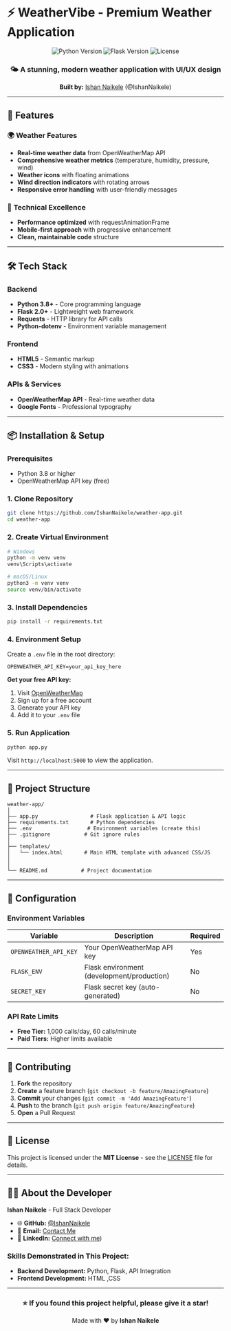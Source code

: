 # ⚡ WeatherVibe - Premium Weather Application

<div align="center">
  <img src="https://img.shields.io/badge/Python-3.8+-blue.svg" alt="Python Version">
  <img src="https://img.shields.io/badge/Flask-2.0+-green.svg" alt="Flask Version">
  <img src="https://img.shields.io/badge/License-MIT-red.svg" alt="License">
</div>

<div align="center">
  <h3>🌤️ A stunning, modern weather application with UI/UX design</h3>
  <p><strong>Built by:</strong> <a href="https://github.com/IshanNaikele">Ishan Naikele</a> (@IshanNaikele)</p>
</div>

---

## 🌟 Features

 

### 🌍 **Weather Features**
- **Real-time weather data** from OpenWeatherMap API
- **Comprehensive weather metrics** (temperature, humidity, pressure, wind)
- **Weather icons** with floating animations
- **Wind direction indicators** with rotating arrows
- **Responsive error handling** with user-friendly messages

### 🔧 **Technical Excellence**
- **Performance optimized** with requestAnimationFrame
- **Mobile-first approach** with progressive enhancement
- **Clean, maintainable code** structure

---
 


## 🛠️ Tech Stack

### **Backend**
- **Python 3.8+** - Core programming language
- **Flask 2.0+** - Lightweight web framework
- **Requests** - HTTP library for API calls
- **Python-dotenv** - Environment variable management

### **Frontend**
- **HTML5** - Semantic markup
- **CSS3** - Modern styling with animations
 
### **APIs & Services**
- **OpenWeatherMap API** - Real-time weather data
- **Google Fonts** - Professional typography

---

## 📦 Installation & Setup

### **Prerequisites**
- Python 3.8 or higher
- OpenWeatherMap API key (free)

### **1. Clone Repository**
```bash
git clone https://github.com/IshanNaikele/weather-app.git
cd weather-app
```

### **2. Create Virtual Environment**
```bash
# Windows
python -m venv venv
venv\Scripts\activate

# macOS/Linux
python3 -m venv venv
source venv/bin/activate
```

### **3. Install Dependencies**
```bash
pip install -r requirements.txt
```

### **4. Environment Setup**
Create a `.env` file in the root directory:
```env
OPENWEATHER_API_KEY=your_api_key_here
```

**Get your free API key:**
1. Visit [OpenWeatherMap](https://openweathermap.org/api)
2. Sign up for a free account
3. Generate your API key
4. Add it to your `.env` file

### **5. Run Application**
```bash
python app.py
```

Visit `http://localhost:5000` to view the application.

---

## 📁 Project Structure

```
weather-app/
│
├── app.py                 # Flask application & API logic
├── requirements.txt       # Python dependencies
├── .env                  # Environment variables (create this)
├── .gitignore           # Git ignore rules
│
├── templates/
│   └── index.html       # Main HTML template with advanced CSS/JS
│
│
└── README.md           # Project documentation
```

---

## 🔧 Configuration

### **Environment Variables**
| Variable | Description | Required |
|----------|-------------|----------|
| `OPENWEATHER_API_KEY` | Your OpenWeatherMap API key | Yes |
| `FLASK_ENV` | Flask environment (development/production) | No |
| `SECRET_KEY` | Flask secret key (auto-generated) | No |

### **API Rate Limits**
- **Free Tier:** 1,000 calls/day, 60 calls/minute
- **Paid Tiers:** Higher limits available

---

 
 

  
## 🤝 Contributing

1. **Fork** the repository
2. **Create** a feature branch (`git checkout -b feature/AmazingFeature`)
3. **Commit** your changes (`git commit -m 'Add AmazingFeature'`)
4. **Push** to the branch (`git push origin feature/AmazingFeature`)
5. **Open** a Pull Request

---

## 📄 License

This project is licensed under the **MIT License** - see the [LICENSE](LICENSE) file for details.

---

## 👨‍💻 About the Developer

**Ishan Naikele** - Full Stack Developer
- 🌐 **GitHub:** [@IshanNaikele](https://github.com/IshanNaikele)
- 📧 **Email:** [Contact Me](mailto:ishannaikele23@gmail.com)
- 💼 **LinkedIn:** [Connect with me](https://www.linkedin.com/in/ishan-naikele-b759562b0/))

### **Skills Demonstrated in This Project:**
- **Backend Development:** Python, Flask, API Integration
- **Frontend Development:** HTML ,CSS 
  
 
 

---

<div align="center">
  <h3>⭐ If you found this project helpful, please give it a star!</h3>
  <p>Made with ❤️ by <strong>Ishan Naikele</strong></p>
</div>
